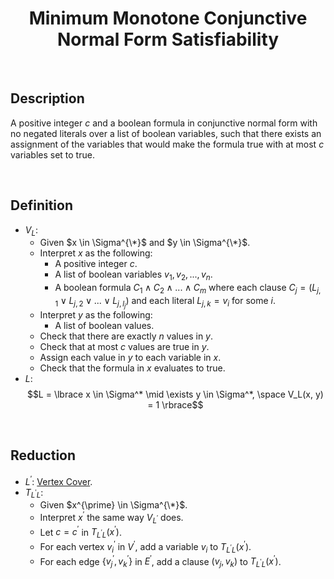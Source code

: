 # $$\text{Minimum Monotone Conjunctive Normal Form Satisfiability}$$

<br>

## Description

A positive integer $c$ and a boolean formula in conjunctive normal form with no negated literals over a list of boolean variables, such that there exists an assignment of the variables that would make the formula true with at most $c$ variables set to true.

<br>

## Definition

- $V_L$:
  - Given $x \in \Sigma^{\*}$ and $y \in \Sigma^{\*}$.
  - Interpret $x$ as the following:
    - A positive integer $c$.
    - A list of boolean variables $v_1, v_2, ..., v_n$.
    - A boolean formula $C_1 \land C_2 \land ... \land C_m$ where each clause $C_j = (L_{j,1} \lor L_{j,2} \lor ... \lor L_{j,l_j})$ and each literal $L_{j,k} = v_i$ for some $i$.
  - Interpret $y$ as the following:
    - A list of boolean values.
  - Check that there are exactly $n$ values in $y$.
  - Check that at most $c$ values are true in $y$.
  - Assign each value in $y$ to each variable in $x$.
  - Check that the formula in $x$ evaluates to true.
- $L$: $$L = \lbrace x \in \Sigma^* \mid \exists y \in \Sigma^*, \space V_L(x, y) = 1 \rbrace$$

<br>

## Reduction

- $L^{\prime}$: [Vertex Cover](Vertex-Cover.md).
- $T_{L^{\prime}L}$:
  - Given $x^{\prime} \in \Sigma^{\*}$.
  - Interpret $x^{\prime}$ the same way $V_{L^{\prime}}$ does.
  - Let $c = c^{\prime}$ in $T_{L^{\prime}L}(x^{\prime})$.
  - For each vertex $v_i^{\prime}$ in $V^{\prime}$, add a variable $v_i$ to $T_{L^{\prime}L}(x^{\prime})$.
  - For each edge $\lbrace v_j^{\prime}, v_k^{\prime} \rbrace$ in $E^{\prime}$, add a clause $(v_j, v_k)$ to $T_{L^{\prime}L}(x^{\prime})$.
